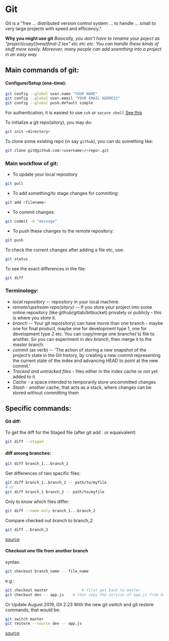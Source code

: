 # Git

Git is a "free ... distributed version control system ... to handle ... small to very large projects with speed and efficiency."

**Why you might use git**
*Basically, you don't have to rename your poject as "project(copy)(new)final-2.tex" etc etc etc. You can handle these kinds of stuff more easily. 
Moreover, many people can add soemthing into a project in an easy way.*



## Main commands of git:

#### Configure/Setup (one-time):
```bash
git config --global user.name "YOUR NAME"
git config --global user.email "YOUR EMAIL ADDRESS"
git config --global push.default simple
```
For authentication, it is easiest to use `ssh` or `secure shell` [See this](https://docs.github.com/en/github/authenticating-to-github/connecting-to-github-with-ssh)


To initialize a git repo(sitory), you may do:
```bash
git init <directory>
```

To clone some existing repo (in say `github`), you can do something like:
```bash
git clone git@github.com:<username>/<repo>.git
```



### Main workflow of git:
- To update your local repository 
```bash 
git pull
```
- To add something/to stage changes for commiting: 
```bash 
git add <filename>
```
- To commit changes: 
```bash
git commit -m "message"
```
- To push these changes to the remote repository:
```bash
git push
```

To check the current changes after adding a file etc, use:
```bash
git status
```
To see the exact differences in the file:
```bash
git diff
```

### Terminology:
 - *local repository* -- repository in your local machine.
 - *remote/upstream repo(sitory)* -- If you store your project into some online repository (like github/gitlab/bitbucket) privately or publicly - this is where you store it. 
 - *branch* -- Your git repo(sitory) can have morre than one branch - maybe one for final product, maybe one for development type 1, one for development type 2 etc. You can copy/merge one branche('s) file to another. So you can experiment in *dev branch*, then merge it to the *master* branch.
 - *commit* (as verb) -- 'The action of storing a new snapshot of the project’s state in the Git history, by creating a new commit representing the current state of the index and advancing HEAD to point at the new commit.'
 - *Tracked and untracked files* - files either in the index cache or not yet added to it
 - *Cache* - a space intended to temporarily store uncommitted changes
 - *Stash* - another cache, that acts as a stack, where changes can be stored without committing them





## Specific commands:


#### Git diff:


To get the diff for the Staged file (after git add . or equaivalent)
```bash
git diff --staged
```



#### diff among branches:
```bash
git diff branch_1...branch_2
```

Get differences of two specific files:
```bash
git diff branch_1..branch_2 -- path/to/myfile
# or
git diff branch_1 branch_2 -- path/to/myfile
```

Only to know which files differ:
```bash
git diff --name-only branch_1...branch_2
```

Compare checked out branch to branch_2
```bash
git diff ..branch_2
```
[source](https://stackoverflow.com/q/9834689/16426739)





#### Checkout one file from another branch

syntax:
```bash
git checkout branch_name -- file_name
```
e.g.:
```bash
git checkout master               # first get back to master
git checkout dev -- app.js	  # then copy the version of app.js from branch "dev"
```
Or Update August 2019, Git 2.23
With the new git switch and git restore commands, that would be:
```bash
git switch master
git restore --source dev -- app.js
```
[source](https://stackoverflow.com/q/2364147/16426739)


